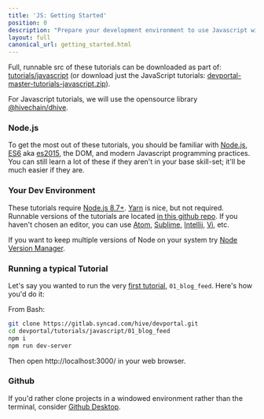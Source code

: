 ```yaml
---
title: 'JS: Getting Started'
position: 0
description: "Prepare your development environment to use Javascript with the Hive blockchain."
layout: full
canonical_url: getting_started.html
---
```

Full, runnable src of these tutorials can be downloaded as part of: [tutorials/javascript](https://gitlab.syncad.com/hive/devportal/-/tree/master/tutorials/javascript) (or download just the JavaScript tutorials: [devportal-master-tutorials-javascript.zip](https://gitlab.syncad.com/hive/devportal/-/archive/master/devportal-master.zip?path=tutorials/javascript)).

For Javascript tutorials, we will use the opensource library [@hivechain/dhive](https://gitlab.syncad.com/hive/dhive).

### Node.js

To get the most out of these tutorials, you should be familiar with [Node.js](https://nodejs.org/en/), [ES6](https://babeljs.io/learn-es2015/) aka [es2015](http://www.ecma-international.org/ecma-262/6.0/), the DOM, and modern Javascript programming practices.
You can still learn a lot of these if they aren't in your base skill-set; it'll be much easier if they are.

### Your Dev Environment

These tutorials require [Node.js 8.7+](https://nodejs.org/en/download/). [Yarn](https://yarnpkg.com/en/) is nice, but not required. Runnable versions of the tutorials are located [in this github repo](https://gitlab.syncad.com/hive/devportal/-/tree/master/tutorials/javascript).
If you haven't chosen an editor, you can use [Atom](https://atom.io/), [Sublime](https://www.sublimetext.com/), [Intellij](https://www.jetbrains.com/idea/), [Vi](https://en.wikipedia.org/wiki/Vi), etc.

If you want to keep multiple versions of Node on your system try [Node Version Manager](https://github.com/creationix/nvm).

### Running a typical Tutorial

Let's say you wanted to run the very [first tutorial](blog_feed.html), `01_blog_feed`. Here's how you'd do it:

From Bash:

```bash
git clone https://gitlab.syncad.com/hive/devportal.git
cd devportal/tutorials/javascript/01_blog_feed
npm i
npm run dev-server
```

Then open http://localhost:3000/ in your web browser.

### Github

If you'd rather clone projects in a windowed environment rather than the terminal, consider [Github Desktop](https://desktop.github.com/).
